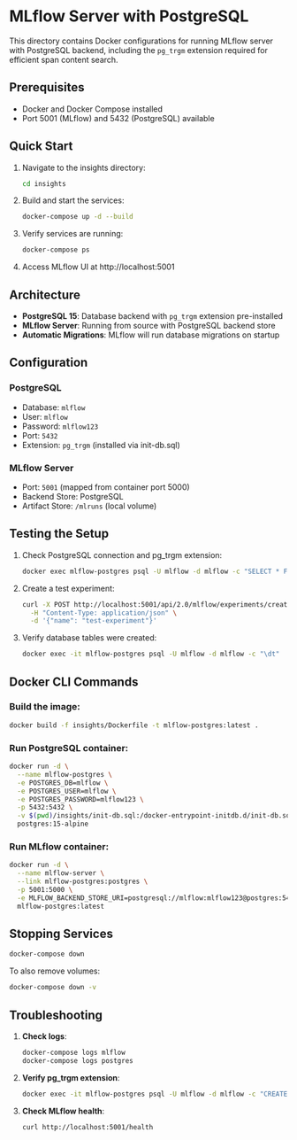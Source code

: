 # MLflow Server with PostgreSQL

This directory contains Docker configurations for running MLflow server with PostgreSQL backend, including the `pg_trgm` extension required for efficient span content search.

## Prerequisites

- Docker and Docker Compose installed
- Port 5001 (MLflow) and 5432 (PostgreSQL) available

## Quick Start

1. Navigate to the insights directory:

   ```bash
   cd insights
   ```

2. Build and start the services:

   ```bash
   docker-compose up -d --build
   ```

3. Verify services are running:

   ```bash
   docker-compose ps
   ```

4. Access MLflow UI at http://localhost:5001

## Architecture

- **PostgreSQL 15**: Database backend with `pg_trgm` extension pre-installed
- **MLflow Server**: Running from source with PostgreSQL backend store
- **Automatic Migrations**: MLflow will run database migrations on startup

## Configuration

### PostgreSQL

- Database: `mlflow`
- User: `mlflow`
- Password: `mlflow123`
- Port: `5432`
- Extension: `pg_trgm` (installed via init-db.sql)

### MLflow Server

- Port: `5001` (mapped from container port 5000)
- Backend Store: PostgreSQL
- Artifact Store: `/mlruns` (local volume)

## Testing the Setup

1. Check PostgreSQL connection and pg_trgm extension:

   ```bash
   docker exec mlflow-postgres psql -U mlflow -d mlflow -c "SELECT * FROM pg_extension WHERE extname = 'pg_trgm';"
   ```

2. Create a test experiment:

   ```bash
   curl -X POST http://localhost:5001/api/2.0/mlflow/experiments/create \
     -H "Content-Type: application/json" \
     -d '{"name": "test-experiment"}'
   ```

3. Verify database tables were created:
   ```bash
   docker exec -it mlflow-postgres psql -U mlflow -d mlflow -c "\dt"
   ```

## Docker CLI Commands

### Build the image:

```bash
docker build -f insights/Dockerfile -t mlflow-postgres:latest .
```

### Run PostgreSQL container:

```bash
docker run -d \
  --name mlflow-postgres \
  -e POSTGRES_DB=mlflow \
  -e POSTGRES_USER=mlflow \
  -e POSTGRES_PASSWORD=mlflow123 \
  -p 5432:5432 \
  -v $(pwd)/insights/init-db.sql:/docker-entrypoint-initdb.d/init-db.sql \
  postgres:15-alpine
```

### Run MLflow container:

```bash
docker run -d \
  --name mlflow-server \
  --link mlflow-postgres:postgres \
  -p 5001:5000 \
  -e MLFLOW_BACKEND_STORE_URI=postgresql://mlflow:mlflow123@postgres:5432/mlflow \
  mlflow-postgres:latest
```

## Stopping Services

```bash
docker-compose down
```

To also remove volumes:

```bash
docker-compose down -v
```

## Troubleshooting

1. **Check logs**:

   ```bash
   docker-compose logs mlflow
   docker-compose logs postgres
   ```

2. **Verify pg_trgm extension**:

   ```bash
   docker exec -it mlflow-postgres psql -U mlflow -d mlflow -c "CREATE EXTENSION IF NOT EXISTS pg_trgm;"
   ```

3. **Check MLflow health**:
   ```bash
   curl http://localhost:5001/health
   ```
